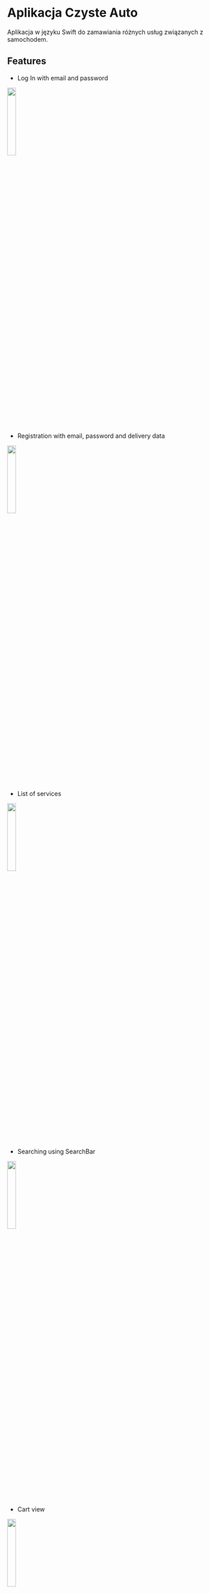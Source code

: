 # Aplikacja Czyste Auto

Aplikacja w języku Swift do zamawiania różnych usług związanych z samochodem.

## Features
- Log In with email and password

<img src="https://github.com/adrianderdas/CzysteAuto/blob/main/Screenshots/LoginView.png?raw=true" width="20%" height="20%">

- Registration with email, password and delivery data

<img src="https://github.com/adrianderdas/CzysteAuto/blob/main/Screenshots/RegisterView.png?raw=true" width="20%" height="20%">

- List of services

<img src="https://github.com/adrianderdas/CzysteAuto/blob/main/Screenshots/CleanCarView.png?raw=true" width="20%" height="20%">

- Searching using SearchBar

<img src="https://github.com/adrianderdas/CzysteAuto/blob/main/Screenshots/Searching.png?raw=true" width="20%" height="20%">

- Cart view

<img src="https://github.com/adrianderdas/CzysteAuto/blob/main/Screenshots/OrdersView.png?raw=true" width="20%" height="20%">

- Deleting postition from Orders cart

<img src="https://github.com/adrianderdas/CzysteAuto/blob/main/Screenshots/DeletingPosition.png?raw=true" width="20%" height="20%">


- About user realised or no services (Zrealizowane/Niezrealizowane = true/false info from Firebase)

<img src="https://github.com/adrianderdas/CzysteAuto/blob/main/Screenshots/OrdersHistory.png?raw=true" width="20%" height="20%">

- Use progressview to reload data
<img src="https://github.com/adrianderdas/CzysteAuto/blob/main/Screenshots/HistoryLoading.png?raw=true" width="20%" height="20%">

- Information about user and delivery address

<img src="https://github.com/adrianderdas/CzysteAuto/blob/main/Screenshots/AboutUser.png?raw=true" width="20%" height="20%">

- .. and logout button
<img src="https://github.com/adrianderdas/CzysteAuto/blob/main/Screenshots/AboutUser2.png?raw=true" width="20%" height="20%">


- Summary view with delivery data catch from Firebase (for current User Id)

<img src="https://github.com/adrianderdas/CzysteAuto/blob/main/Screenshots/SummaryVC.png?raw=true" width="20%" height="20%">

- Final Summary view with delivery data catch from Firebase (for current User Id) and selectedServices

<img src="https://github.com/adrianderdas/CzysteAuto/blob/main/Screenshots/FinalSummarryView.png?raw=true" width="20%" height="20%">
<img src="https://github.com/adrianderdas/CzysteAuto/blob/main/Screenshots/FinalSummaryView2.png?raw=true" width="20%" height="20%">
